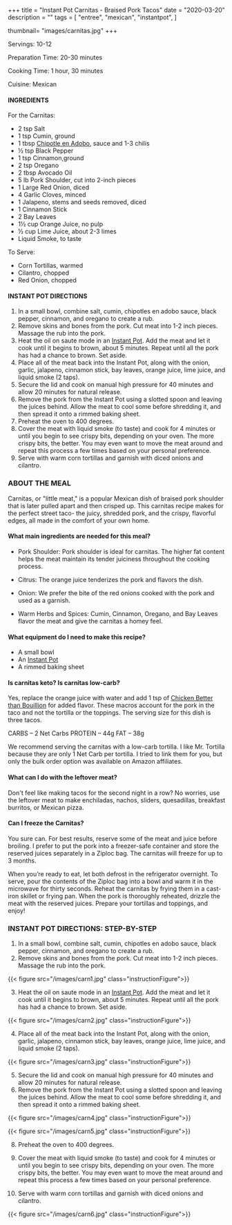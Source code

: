 +++
title = "Instant Pot Carnitas - Braised Pork Tacos"
date = "2020-03-20"
description = ""
tags = [
    "entree",
    "mexican",
    "instantpot",
]

thumbnail= "images/carnitas.jpg"
+++

Servings: 10-12 <!--more-->

Preparation Time: 20-30 minutes 

Cooking Time: 1 hour, 30 minutes 

Cuisine: Mexican 

#### INGREDIENTS 

For the Carnitas: 

* 2 tsp Salt 
* 1 tsp Cumin, ground 
* 1 tbsp [Chipotle en Adobo](https://amzn.to/3vyJ1sM), sauce and 1-3 chilis
* ½ tsp Black Pepper 
* 1 tsp Cinnamon,ground
* 2 tsp Oregano 
* 2 tbsp Avocado Oil 
* 5 lb Pork Shoulder, cut into 2-inch pieces 
* 1 Large Red Onion, diced
* 4 Garlic Cloves, minced
* 1 Jalapeno, stems and seeds removed, diced 
* 1 Cinnamon Stick 
* 2 Bay Leaves 
* 1½ cup Orange Juice, no pulp
* ½ cup Lime Juice, about 2-3 limes
* Liquid Smoke, to taste 

To Serve: 
* Corn Tortillas, warmed 
* Cilantro, chopped 
* Red Onion, chopped 
  
#### INSTANT POT DIRECTIONS 

1. In a small bowl, combine salt, cumin, chipotles en adobo sauce, black pepper, cinnamon, and oregano to create a rub. 
2. Remove skins and bones from the pork. Cut meat into 1-2 inch pieces. Massage the rub into the pork. 
3. Heat the oil on saute mode in an [Instant Pot](https://amzn.to/3qfNYCZ). Add the meat and let it cook until it begins to brown, about 5 minutes. Repeat until all the pork has had a chance to brown. Set aside. 
4. Place all of the meat back into the Instant Pot, along with the onion, garlic, jalapeno, cinnamon stick, bay leaves, orange juice, lime juice, and liquid smoke (2 taps). 
5. Secure the lid and cook on manual high pressure for 40 minutes and allow 20 minutes for natural release. 
6. Remove the pork from the Instant Pot using a slotted spoon and leaving the juices behind. Allow the meat to cool some before shredding it, and then spread it onto a rimmed baking sheet. 
7. Preheat the oven to 400 degrees.
8. Cover the meat with liquid smoke (to taste) and cook for 4 minutes or until you begin to see crispy bits, depending on your oven. The more crispy bits, the better. You may even want to move the meat around and repeat this process a few times based on your personal preference. 
9. Serve with warm corn tortillas and garnish with diced onions and cilantro. 

### ABOUT THE MEAL 

Carnitas, or "little meat," is a popular Mexican dish of braised pork shoulder that is later pulled apart and then crisped up. This carnitas recipe makes for the perfect street taco- the juicy, shredded pork, and the crispy, flavorful edges, all made in the comfort of your own home. 

#### What main ingredients are needed for this meal?

* Pork Shoulder: Pork shoulder is ideal for carnitas. The higher fat content helps the meat maintain its tender juiciness throughout the cooking process. 

* Citrus: The orange juice tenderizes the pork and flavors the dish. 

* Onion: We prefer the bite of the red onions cooked with the pork and used as a garnish. 

* Warm Herbs and Spices: Cumin, Cinnamon, Oregano, and Bay Leaves flavor the meat and give the carnitas a homey feel. 

#### What equipment do I need to make this recipe?

* A small bowl 
* An [Instant Pot](https://amzn.to/3qfNYCZ)
* A rimmed baking sheet 

#### Is carnitas keto? Is carnitas low-carb?

Yes, replace the orange juice with water and add 1 tsp of [Chicken Better than Bouillion](https://amzn.to/2P3CipM) for added flavor.  These macros account for the pork in the taco and not the tortilla or the toppings.  The serving size for this dish is three tacos. 

CARBS – 2 Net Carbs 
PROTEIN – 44g
FAT – 38g

We recommend serving the carnitas with a low-carb tortilla. I like Mr. Tortilla because they are only 1 Net Carb per tortilla.  I tried to link them for you, but only the bulk order option was available on Amazon affiliates.

#### What can I do with the leftover meat? 

Don't feel like making tacos for the second night in a row? No worries, use the leftover meat to make enchiladas, nachos, sliders, quesadillas, breakfast burritos, or Mexican pizza. 

#### Can I freeze the Carnitas?

You sure can. For best results, reserve some of the meat and juice before broiling. I prefer to put the pork into a freezer-safe container and store the reserved juices separately in a Ziploc bag. The carnitas will freeze for up to 3 months. 

When you’re ready to eat, let both defrost in the refrigerator overnight. 
To serve, pour the contents of the Ziploc bag into a bowl and warm it in the microwave for thirty seconds. Reheat the carnitas by frying them in a cast-iron skillet or frying pan. When the pork is thoroughly reheated, drizzle the meat with the reserved juices. Prepare your tortillas and toppings, and enjoy!

### INSTANT POT DIRECTIONS: STEP-BY-STEP

1. In a small bowl, combine salt, cumin, chipotles en adobo sauce, black pepper, cinnamon, and oregano to create a rub. 
2. Remove skins and bones from the pork. Cut meat into 1-2 inch pieces. Massage the rub into the pork. 

{{< figure src="/images/carn1.jpg" class="instructionFigure">}}

3. Heat the oil on saute mode in an [Instant Pot](https://amzn.to/3qfNYCZ). Add the meat and let it cook until it begins to brown, about 5 minutes. Repeat until all the pork has had a chance to brown. Set aside. 

{{< figure src="/images/carn2.jpg" class="instructionFigure">}}

4.  Place all of the meat back into the Instant Pot, along with the onion, garlic, jalapeno, cinnamon stick, bay leaves, orange juice, lime juice, and liquid smoke (2 taps).

{{< figure src="/images/carn3.jpg" class="instructionFigure">}}

5.  Secure the lid and cook on manual high pressure for 40 minutes and allow 20 minutes for natural release. 
7. Remove the pork from the Instant Pot using a slotted spoon and leaving the juices behind. Allow the meat to cool some before shredding it, and then spread it onto a rimmed baking sheet. 

{{< figure src="/images/carn4.jpg" class="instructionFigure">}}

{{< figure src="/images/carn5.jpg" class="instructionFigure">}}

8. Preheat the oven to 400 degrees.
9. Cover the meat with liquid smoke (to taste) and cook for 4 minutes or until you begin to see crispy bits, depending on your oven. The more crispy bits, the better. You may even want to move the meat around and repeat this process a few times based on your personal preference. 



10. Serve with warm corn tortillas and garnish with diced onions and cilantro. 

{{< figure src="/images/carn6.jpg" class="instructionFigure">}}

